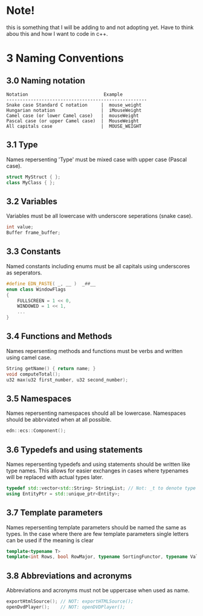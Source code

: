 # Note!
this is something that I will be adding to and not adopting yet. Have to think abou this and how I want to
code in c++. 


# 3 Naming Conventions

## 3.0 Naming notation
```
Notation                            Example
----------------------------------------------------
Snake case Standard C notation     |  mouse_weight
Hungarian notation                 |  iMouseWeight
Camel case (or lower Camel case)   |  mouseWeight
Pascal case (or upper Camel case)  |  MouseWeight
All capitals case                  |  MOUSE_WEIGHT
```

## 3.1 Type
Names repersenting 'Type' must be mixed case with upper case (Pascal case).
``` c++
struct MyStruct { };
class MyClass { };
```

## 3.2 Variables
Variables must be all lowercase with underscore seperations (snake case).
``` c++
int value;
Buffer frame_buffer;
```

## 3.3 Constants
Named constants including enums must be all capitals using underscores as seperators.
``` c++
#define EDN_PASTE( _, __ )  _##__
enum class WindowFlags
{
    FULLSCREEN = 1 << 0,
    WINDOWED = 1 << 1,
    ...
}
```

## 3.4 Functions and Methods
Names repersenting methods and functions must be verbs and written using camel case.
``` c++
String getName() { return name; }
void computeTotal();
u32 max(u32 first_number, u32 second_number);
```

## 3.5 Namespaces
Names repersenting namespaces should all be lowercase. Namespaces should be abbrviated when at all possible.
``` c++
edn::ecs::Component();
```

## 3.6 Typedefs and using statements
Names repersenting typedefs and using statements should be written like type names. This allows
for easier exchanges in cases where typenames will be replaced with actual types later.
``` c++
typedef std::vector<std::String> StringList; // Not: _t to denote type
using EntityPtr = std::unique_ptr<Entity>;
```

## 3.7 Template parameters
Names repersenting template parameters should be named the same as types. In the case where there are
few template parameters single letters can be used if the meaning is clear
``` c++
template<typename T>
template<int Rows, bool RowMajor, typename SortingFunctor, typename ValueType>
```

## 3.8 Abbreviations and acronyms
Abbreviations and acronyms must not be uppercase when used as name.
``` c++
exportHtmlSource(); // NOT: exportHTMLSource();
openDvdPlayer();    // NOT: openDVDPlayer();
```
